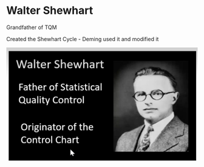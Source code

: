 # Walter Shewhart

Grandfather of TQM

Created the Shewhart Cycle - Deming used it and modified it

![Screenshot 2024-05-24 at 3.07.06 PM.png](Walter%20Shewhart%2094e8ecd71ba5496c8c1671b540c057cb/Screenshot_2024-05-24_at_3.07.06_PM.png)